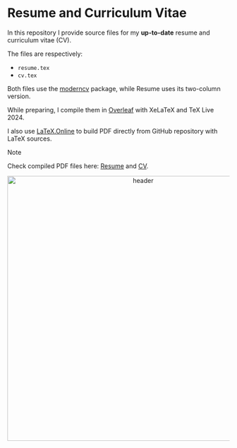 # Resume and Curriculum Vitae

In this repository I provide source files for my **up-to-date** resume and curriculum vitae (CV).

The files are respectively:
- `resume.tex`
- `cv.tex`

Both files use the [moderncv](https://github.com/moderncv/moderncv) package, while Resume uses its two-column version.

While preparing, I compile them in [Overleaf](https://www.overleaf.com/) with XeLaTeX and TeX Live 2024.

I also use [LaTeX.Online](https://github.com/aslushnikov/latex-online) to build PDF directly from GitHub repository with LaTeX sources. 

> [!NOTE]
> Check compiled PDF files here: [Resume](https://latexonline.cc/compile?git=https://github.com/kisnikser/CV&target=resume.tex&command=xelatex&force=true) and [CV](https://latexonline.cc/compile?git=https://github.com/kisnikser/CV&target=cv.tex&command=xelatex&force=true).

<div align="center">
  <img alt="header" width=600 src="https://github.com/user-attachments/assets/345e0339-7adf-4a12-80e6-a6f4aa0c8519">
</div>
